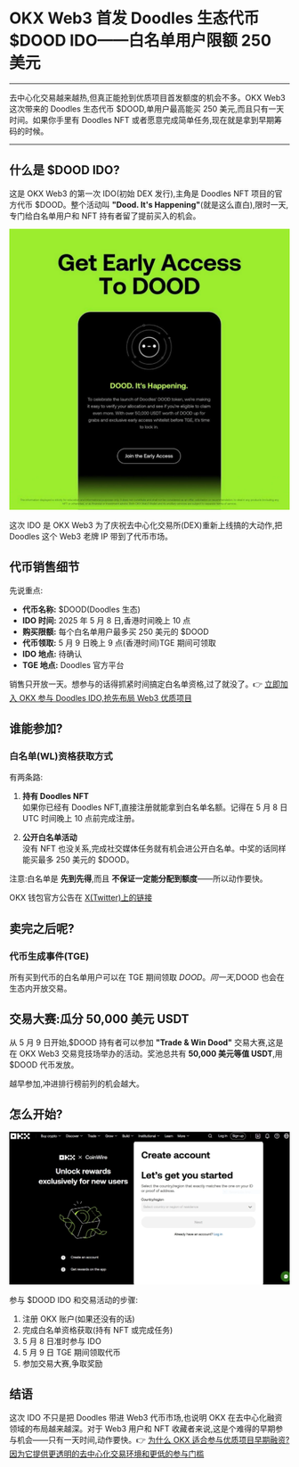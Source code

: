 # OKX Web3 首发 Doodles 生态代币 $DOOD IDO——白名单用户限额 250 美元

---

去中心化交易越来越热,但真正能抢到优质项目首发额度的机会不多。OKX Web3 这次带来的 Doodles 生态代币 $DOOD,单用户最高能买 250 美元,而且只有一天时间。如果你手里有 Doodles NFT 或者愿意完成简单任务,现在就是拿到早期筹码的时候。

---

## 什么是 $DOOD IDO?

这是 OKX Web3 的第一次 IDO(初始 DEX 发行),主角是 Doodles NFT 项目的官方代币 $DOOD。整个活动叫 **"Dood. It's Happening"**(就是这么直白),限时一天,专门给白名单用户和 NFT 持有者留了提前买入的机会。

![OKX Web3 推出 Doodles 代币 IDO 活动](image/0235743836.webp)

这次 IDO 是 OKX Web3 为了庆祝去中心化交易所(DEX)重新上线搞的大动作,把 Doodles 这个 Web3 老牌 IP 带到了代币市场。

## 代币销售细节

先说重点:

* **代币名称:** $DOOD(Doodles 生态)
* **IDO 时间:** 2025 年 5 月 8 日,香港时间晚上 10 点
* **购买限额:** 每个白名单用户最多买 250 美元的 $DOOD
* **代币领取:** 5 月 9 日晚上 9 点(香港时间)TGE 期间可领取
* **IDO 地点:** 待确认
* **TGE 地点:** Doodles 官方平台

销售只开放一天。想参与的话得抓紧时间搞定白名单资格,过了就没了。👉 [立即加入 OKX 参与 Doodles IDO,抢先布局 Web3 优质项目](https://www.okx.com/join/62834398)

## 谁能参加?

### 白名单(WL)资格获取方式

有两条路:

1. **持有 Doodles NFT**  
   如果你已经有 Doodles NFT,直接注册就能拿到白名单名额。记得在 5 月 8 日 UTC 时间晚上 10 点前完成注册。

2. **公开白名单活动**  
   没有 NFT 也没关系,完成社交媒体任务就有机会进公开白名单。中奖的话同样能买最多 250 美元的 $DOOD。

注意:白名单是 **先到先得**,而且 **不保证一定能分配到额度**——所以动作要快。

OKX 钱包官方公告在 [X(Twitter)上的链接](https://x.com/wallet/status/1920078402771656886)

## 卖完之后呢?

### 代币生成事件(TGE)

所有买到代币的白名单用户可以在 TGE 期间领取 $DOOD。同一天,$DOOD 也会在生态内开放交易。

## 交易大赛:瓜分 50,000 美元 USDT

从 5 月 9 日开始,$DOOD 持有者可以参加 **"Trade & Win Dood"** 交易大赛,这是在 OKX Web3 交易竞技场举办的活动。奖池总共有 **50,000 美元等值 USDT**,用 $DOOD 代币发放。

越早参加,冲进排行榜前列的机会越大。

## 怎么开始?

![参与 OKX Doodles IDO 流程](image/1719591589590.webp)

参与 $DOOD IDO 和交易活动的步骤:

1. 注册 OKX 账户(如果还没有的话)
2. 完成白名单资格获取(持有 NFT 或完成任务)
3. 5 月 8 日准时参与 IDO
4. 5 月 9 日 TGE 期间领取代币
5. 参加交易大赛,争取奖励

## 结语

这次 IDO 不只是把 Doodles 带进 Web3 代币市场,也说明 OKX 在去中心化融资领域的布局越来越深。对于 Web3 用户和 NFT 收藏者来说,这是个难得的早期参与机会——只有一天时间,动作要快。👉 [为什么 OKX 适合参与优质项目早期融资?因为它提供更透明的去中心化交易环境和更低的参与门槛](https://www.okx.com/join/62834398)
